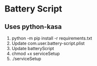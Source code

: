 # Battery Script

## Uses python-kasa

1. python -m pip install -r requirements.txt
2. Update com.user.battery-script.plist
3. Update batteryScript
4. chmod +x serviceSetup
5. ./serviceSetup
